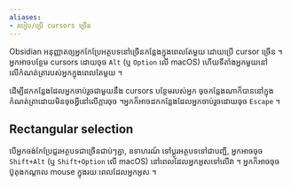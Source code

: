 ```yaml
---
aliases: 
- របៀប/ប្រើ cursors ច្រើន
---
```


Obsidian អនុញ្ញាតឲ្យអ្នកកែប្រែអត្ថបទនៅច្រើនកន្លែងក្នុងពេលតែមួយ ដោយប្រើ cursor ច្រើន ។ អ្នកអាចបន្ថែម cursors ដោយចុច `Alt` (ឬ `Option` លើ macOS) ហើយទីតាំងអ្នកមួយនៅលើកំណត់ត្រារបស់អ្នកក្នុងពេលតែមួយ ។

ដើម្បីដកកន្លែងដែលអ្នកចាប់រួចជាមួយនឹង cursors បន្ថែមរបស់អ្នក ចុចកន្លែងណាក៏បាននៅក្នុងកំណត់ត្រាដោយមិនចុចអ្វីនៅលើក្តារចុច ។​ អ្នកក៏អាចដកកន្លែងដែលអ្នកចាប់រួចដោយចុច `Escape` ។

## Rectangular selection

បើអ្នកចង់កែប្រែជួរអត្ថបទជាច្រើនជាប់ៗគ្នា, ឧទាហរណ៍ ទៅប្តូរអត្ថបទទៅជាបញ្ជី, អ្នកអាចចុច `Shift+Alt` (ឬ `Shift+Option` លើ macOS) នៅពេលដែលអ្នកអូសទៅលើវា ។​ អ្នកក៏អាចចុច ប៊ូតុងកណ្តាល​ mouse ក្នុងរយៈពេលដែលអ្នកអូស ។
